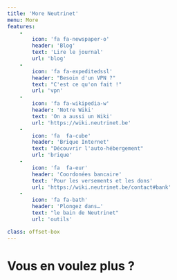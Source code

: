```yaml
---
title: 'More Neutrinet'
menu: More
features:
    -
        icon: 'fa fa-newspaper-o'
        header: 'Blog'
        text: 'Lire le journal'
        url: 'blog'
    -
        icon: 'fa fa-expeditedssl'
        header: "Besoin d'un VPN ?"
        text: "C'est ce qu'on fait !"
        url: 'vpn'
    -
        icon: 'fa fa-wikipedia-w'
        header: 'Notre Wiki'
        text: 'On a aussi un Wiki'
        url: 'https://wiki.neutrinet.be'
    -
        icon: 'fa  fa-cube'
        header: 'Brique Internet'
        text: "Découvrir l'auto-hébergement"
        url: 'brique'
    -
        icon: 'fa  fa-eur'
        header: 'Coordonées bancaire'
        text: 'Pour les versements et les dons'
        url: 'https://wiki.neutrinet.be/contact#bank'
    -
        icon: 'fa fa-bath'
        header: 'Plongez dans…'
        text: "le bain de Neutrinet"
        url: 'outils'

class: offset-box
---
```


# Vous en voulez plus ?